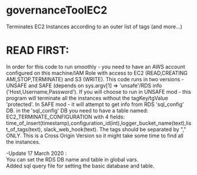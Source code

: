 # governanceToolEC2
Terminates EC2 Instances according to an outer list of tags (and more...)

# READ FIRST:
 In order for this code to run smoothly - you need to have an AWS account configured on this machine/IAM Role with access to
 EC2 (READ,CREATING AMI,STOP,TERMINATE) and S3 (WRITE). This code runs in two versions - UNSAFE and SAFE (depends on
 sys.argv[1] => 'unsafe'/RDS info ('Host,Username,Password'). If you will choose to run in UNSAFE mod - this program
 will terminate all the instances without the tagKey/tgValue 'protected'. In SAFE mod - it will attempt to get info
 from RDS 'sql_config' DB. in the 'sql_config' DB you need to have a table named: EC2_TERMINATE_CONFIGURATION with
 4 fields: time_of_insert(timestamp),configuration_id(int),logger_bucket_name(text),list_of_tags(text),
 slack_web_hook(text). The tags should be separated by "," ONLY. This is a Cross Origin Version so it might take some
 time to find all the instances.
 
 -Update 17 March 2020 :<br>
   You can set the RDS DB name and table in global vars.<br>
   Added sql query file for setting the basic database and table.
